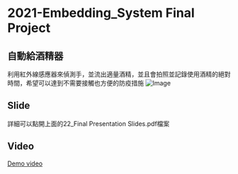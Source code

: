 # 2021-Embedding_System Final Project

## 自動給酒精器
利用紅外線感應器來偵測手，並流出適量酒精，並且會拍照並記錄使用酒精的絕對時間，希望可以達到不需要接觸也方便的防疫措施
![Image](https://drive.google.com/uc?export=view&id=1MB3rLih7_0o1xFfeoPmhaGy0UyF-HtR8)

## Slide
詳細可以點開上面的22_Final Presentation Slides.pdf檔案

## Video
[Demo video](https://www.youtube.com/watch?v=EUOYgcUEHBQ "link")
